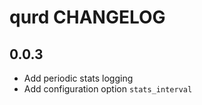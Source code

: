 # qurd CHANGELOG

## 0.0.3
* Add periodic stats logging
* Add configuration option `stats_interval`

